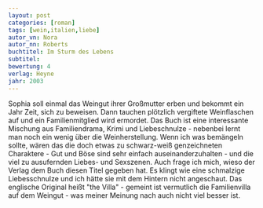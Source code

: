 ```yaml
---
layout: post
categories: [roman]
tags: [wein,italien,liebe]
autor_vn: Nora
autor_nn: Roberts
buchtitel: Im Sturm des Lebens
subtitel:
bewertung: 4
verlag: Heyne
jahr: 2003
---
```


Sophia soll einmal das Weingut ihrer Großmutter erben und bekommt ein Jahr Zeit, sich zu beweisen. Dann tauchen plötzlich vergiftete Weinflaschen auf und ein Familienmitglied wird ermordet.
Das Buch ist eine interessante Mischung aus Familiendrama, Krimi und Liebeschnulze - nebenbei lernt man noch ein wenig über die Weinherstellung. Wenn ich was bemängeln sollte, wären das die doch etwas zu schwarz-weiß genzeichneten Charaktere -  Gut und Böse sind sehr einfach auseinanderzuhalten - und die viel zu ausufernden Liebes- und Sexszenen. Auch frage ich mich, wieso der Verlag dem Buch diesen Titel gegeben hat. Es klingt wie eine schmalzige Liebesschnulze und ich hätte sie mit dem Hintern nicht angeschaut. Das englische Original heißt "the Villa" - gemeint ist vermutlich die Familienvilla auf dem Weingut - was meiner Meinung nach auch nicht viel besser ist.

